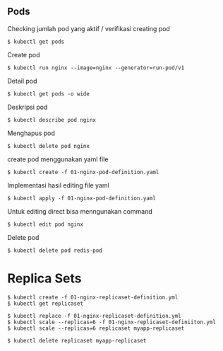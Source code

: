 ## Pods
Checking jumlah pod yang aktif / verifikasi creating pod
```ssh
$ kubectl get pods
```

Create pod
```ssh
$ kubectl run nginx --image=nginx --generator=run-pod/v1
```

Detail pod
```ssh
$ kubectl get pods -o wide
```

Deskripsi pod
```ssh
$ kubectl describe pod nginx
```

Menghapus pod
```ssh
$ kubectl delete pod nginx
```

create pod menggunakan yaml file
```ssh
$ kubectl create -f 01-nginx-pod-definition.yaml
```

Implementasi hasil editing file yaml
```ssh
$ kubectl apply -f 01-nginx-pod-definition.yaml
```

Untuk editing direct bisa menngunakan command
```ssh
$ kubectl edit pod nginx
```

Delete pod
```ssh
$ kubectl delete pod redis-pod
```

# Replica Sets
```ssh
$ kubectl create -f 01-nginx-replicaset-definition.yml
$ kubectl get replicaset

$ kubectl replace -f 01-nginx-replicaset-definition.yml
$ kubectl scale --replicas=6 -f 01-nginx-replicaset-definiiton.yml
$ kubectl scale --replicas=6 replicaset myapp-replicaset

$ kubectl delete replicaset myapp-replicaset
```
